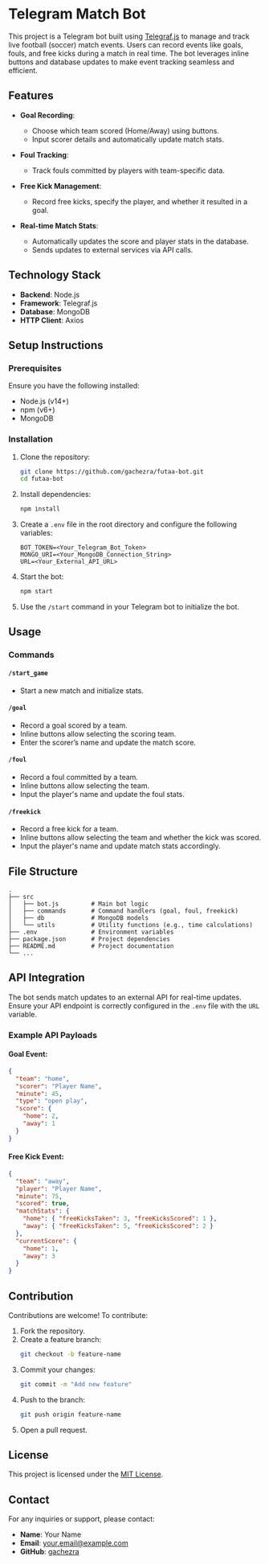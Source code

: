 # Telegram Match Bot

This project is a Telegram bot built using [Telegraf.js](https://telegraf.js.org/) to manage and track live football (soccer) match events. Users can record events like goals, fouls, and free kicks during a match in real time. The bot leverages inline buttons and database updates to make event tracking seamless and efficient.

## Features

- **Goal Recording**:

  - Choose which team scored (Home/Away) using buttons.
  - Input scorer details and automatically update match stats.

- **Foul Tracking**:

  - Track fouls committed by players with team-specific data.

- **Free Kick Management**:

  - Record free kicks, specify the player, and whether it resulted in a goal.

- **Real-time Match Stats**:
  - Automatically updates the score and player stats in the database.
  - Sends updates to external services via API calls.

## Technology Stack

- **Backend**: Node.js
- **Framework**: Telegraf.js
- **Database**: MongoDB
- **HTTP Client**: Axios

## Setup Instructions

### Prerequisites

Ensure you have the following installed:

- Node.js (v14+)
- npm (v6+)
- MongoDB

### Installation

1. Clone the repository:

   ```bash
   git clone https://github.com/gachezra/futaa-bot.git
   cd futaa-bot
   ```

2. Install dependencies:

   ```bash
   npm install
   ```

3. Create a `.env` file in the root directory and configure the following variables:

   ```env
   BOT_TOKEN=<Your_Telegram_Bot_Token>
   MONGO_URI=<Your_MongoDB_Connection_String>
   URL=<Your_External_API_URL>
   ```

4. Start the bot:

   ```bash
   npm start
   ```

5. Use the `/start` command in your Telegram bot to initialize the bot.

## Usage

### Commands

#### `/start_game`

- Start a new match and initialize stats.

#### `/goal`

- Record a goal scored by a team.
- Inline buttons allow selecting the scoring team.
- Enter the scorer’s name and update the match score.

#### `/foul`

- Record a foul committed by a team.
- Inline buttons allow selecting the team.
- Input the player's name and update the foul stats.

#### `/freekick`

- Record a free kick for a team.
- Inline buttons allow selecting the team and whether the kick was scored.
- Input the player's name and update match stats accordingly.

## File Structure

```
.
├── src
│   ├── bot.js         # Main bot logic
│   ├── commands       # Command handlers (goal, foul, freekick)
│   ├── db             # MongoDB models
│   └── utils          # Utility functions (e.g., time calculations)
├── .env               # Environment variables
├── package.json       # Project dependencies
├── README.md          # Project documentation
└── ...
```

## API Integration

The bot sends match updates to an external API for real-time updates. Ensure your API endpoint is correctly configured in the `.env` file with the `URL` variable.

### Example API Payloads

#### Goal Event:

```json
{
  "team": "home",
  "scorer": "Player Name",
  "minute": 45,
  "type": "open play",
  "score": {
    "home": 2,
    "away": 1
  }
}
```

#### Free Kick Event:

```json
{
  "team": "away",
  "player": "Player Name",
  "minute": 75,
  "scored": true,
  "matchStats": {
    "home": { "freeKicksTaken": 3, "freeKicksScored": 1 },
    "away": { "freeKicksTaken": 5, "freeKicksScored": 2 }
  },
  "currentScore": {
    "home": 1,
    "away": 3
  }
}
```

## Contribution

Contributions are welcome! To contribute:

1. Fork the repository.
2. Create a feature branch:
   ```bash
   git checkout -b feature-name
   ```
3. Commit your changes:
   ```bash
   git commit -m "Add new feature"
   ```
4. Push to the branch:
   ```bash
   git push origin feature-name
   ```
5. Open a pull request.

## License

This project is licensed under the [MIT License](LICENSE).

## Contact

For any inquiries or support, please contact:

- **Name**: Your Name
- **Email**: your.email@example.com
- **GitHub**: [gachezra](https://github.com/gachezra)
